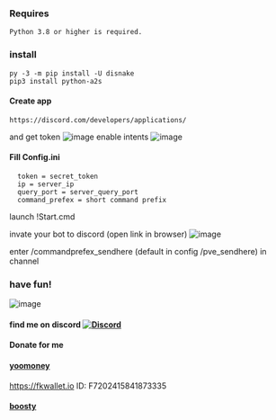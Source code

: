### Requires
    Python 3.8 or higher is required.
### install
    py -3 -m pip install -U disnake
    pip3 install python-a2s
#### Create app
    https://discord.com/developers/applications/
and get token
![image](https://github.com/JTNeXuS2/SoulMask.Tools/assets/88918931/1bbc7362-5a92-47c5-a314-d41ec9b4fd36)
enable intents
![image](https://github.com/JTNeXuS2/SoulMask.Tools/assets/88918931/7b8b7f40-3129-4d96-bfe6-b0bea1d80422)
#### Fill Config.ini
      token = secret_token
      ip = server_ip
      query_port = server_query_port
      command_prefex = short command prefix
launch !Start.cmd

invate your bot to discord (open link in browser)
![image](https://github.com/JTNeXuS2/SoulMask.Tools/assets/88918931/4d904844-cc7f-4a60-8ddb-5910c2555e23)

enter /commandprefex_sendhere (default in config /pve_sendhere) in channel

### have fun!

![image](https://github.com/JTNeXuS2/SoulMask.Tools/assets/88918931/0ea532f8-5400-4e70-b1a8-b242a88223d1)






#### find me on discord [![Discord](https://discordapp.com/api/guilds/626106205122592769/widget.png?style=shield)](https://discord.gg/qYmBmDR)
#### Donate for me
#### [yoomoney](https://yoomoney.ru/to/4100116619431314)
https://fkwallet.io  ID: F7202415841873335
#### [boosty](https://boosty.to/_illidan_)
